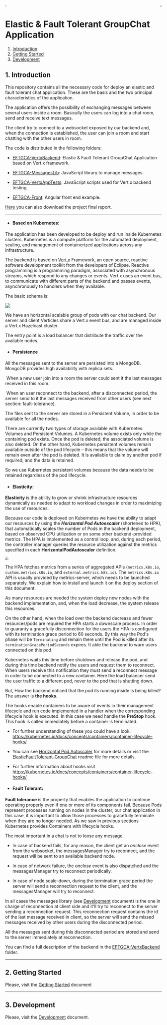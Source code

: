 <div>
<div style="float:left">
<img src=".\Documents\images\LogoCODEURJC.png" style="zoom:25%;text-align:left" />
</div>
<div style="float:right">
<img src=".\Documents\images\LogoMCA.png" style="zoom:30%;text-align:left" />
</div>
</div>
<div style="clear:both"></div>

# Elastic & Fault Tolerant GroupChat Application


1. [ Introduction ](#intro)
2. [ Getting Started ](#gettingstarted) 
3. [ Development ](#develop)

<a name="intro"></a>

## **1. Introduction**

This repository contains all the necessary code for deploy an elastic and fault tolerant chat application. These are the basis and the two principal characteristics of the application. 

The application offers the possibility of exchanging messages between several users inside a room. Basically the users can log into a chat room, send and receive text messages.

The client try to connect to a websocket exposed by our backend and, when the connection is established, the user can join a room and start chatting with the other users in room.

The code is distributed in the following folders:

* [EFTGCA-VertxBackend](EFTGCA-VertxBackend): Elastic & Fault Tolerant GroupChat Application based on Vert.x framework.

* [EFTGCA-MessagesLib](EFTGCA-MessagesLib): JavaScript library to manage messages.

* [EFTGCA-VertxAppTests](EFTGCA-VertxAppTests): JavaScript scripts used for Vert.x backend testing.

* [EFTGCA-Front](EFTGCA-Front): Angular front end example.





[Here](./Documents/finalreport/MemoriaTFM.pdf) you can also download the project final report.



------



- #### Based on Kubernetes:

The application has been developed to be deploy and run inside Kubernetes clusters. Kubernetes is a compute platform for the automated deployment, scaling, and management of containerized applications across any infrastructure.

The backend  is based on [Vert.x](https://vertx.io/) Framework, an open source, reactive software development toolkit from the developers of Eclipse. Reactive programming is a programming paradigm, associated with asynchronous streams, which respond to any changes or events. Vert.x uses an event bus, to communicate with different parts of the backend  and passes events, asynchronously to handlers when they available.

The basic schema is:

![](./Documents/images/startPoint.png)

We have an horizontal scalable group of pods with our chat backend. Our server and client Verticles share a Vert.x event bus, and are managed inside a Vert.x Hazelcast cluster. 

The entry point is a load balancer that distribute the traffic over the available nodes.

- #### Persistence

All the messages sent to the server are persisted into a MongoDB. MongoDB provides high availability with replica sets.

​		When a new user join into a room the server could sent it the last messages received in this room.

​		When an user reconnect to the backend, after a disconnected period, the server send to it the last messages received from other users (see next section: fault-tolerance).

The files sent to the server are stored in a Persistent Volume, in order to be available for all the nodes.

There are currently two types of storage available with Kubernetes: Volumes and Persistent Volumes. A Kubernetes volume exists only while the containing pod exists. Once the pod is deleted, the associated volume is also deleted. On the other hand, Kubernetes persistent volumes remain available outside of the pod lifecycle – this means that the volume will remain even after the pod is deleted. It is available to claim by another pod if required, and the data is retained.

So we use Kubernetes persistent volumes because the data needs to be retained regardless of the pod lifecycle. 




- #### Elasticity:

**Elasticity** is the ability to grow or shrink infrastructure resources dynamically as needed to adapt to workload changes in order to  maximizing the use of resources. 

Because our code is deployed on Kubernetes we have the ability to adapt our resources by using the ***Horizontal Pod Autoescaler*** (shortened to HPA), that automatically scales the number of Pods in the backend deployment, based on observed CPU utilization or on some other backend-provided metrics. The HPA is implemented as a control loop, and, during each period, the controller manager queries the resource utilization against the metrics specified in each **HorizontalPodAutoscaler** definition.

<img src=".\Documents\images\elasticity.png" style="zoom:60%;text-align:left" />

The HPA fetches metrics from a series of aggregated APIs (`metrics.k8s.io`, `custom.metrics.k8s.io`, and `external.metrics.k8s.io`). The `metrics.k8s.io` API is usually provided by metrics-server, which needs to be launched separately. We explain how to install and launch it on the deploy section of this document.

As many resources are needed the system deploy new nodes with the backend implementation, and, when the load decrease, the system release this resources.

On the other hand, when the load over the backend decrease and fewer resources/pods are required the HPA starts a downscale process. In order to guaranty a gracefully disconnection for the users the HPA is configured with its termination grace period to 60 seconds. By this way the Pod's phase will be `Terminating` and remain there until the Pod is killed after its `terminationGracePeriodSeconds` expires. It able the backend to warn users connected on this pod.

Kubernetes waits this time before shutdown and release the pod, and during this time backend notify the users and request them to reconnect. When users receive this notification they must send a reconnect message in order to be connected to a new container. Here the load balancer send the user traffic to a different pod, never to the pod that is shutting down.

But, How the backend noticed that the pod its running inside is being killed? The answer is **the hooks**.

The hooks enable containers to be aware of events in their management lifecycle and run code implemented in a handler when the corresponding lifecycle hook is executed. In this case we need handle the **PreStop** hook. This hook is called immediately before a container is terminated. 



- For further understanding of these you could have a look: https://kubernetes.io/docs/concepts/containers/container-lifecycle-hooks/
- You can see [Horizontal Pod Autoscaler](hhttps://kubernetes.io/docs/tasks/run-application/horizontal-pod-autoscale/) for more details or visit the [ElasticFaultTolerant-GroupChat](https://github.com/MasterCloudApps-Projects/ElasticFaultTolerant-GroupChat) readme file for more details.
- For further information about hooks visit https://kubernetes.io/docs/concepts/containers/container-lifecycle-hooks/



- #### Fault Tolerant:

**Fault tolerance** is the property that enables the application to continue operating properly even if one or more of its components fail. Because Pods represent processes running on nodes in the cluster, our chat application in this case, it is important to allow those processes to gracefully terminate when they are no longer needed. As we saw in previous sections Kubernetes provides Containers with lifecycle hooks.

The most important in a chat is not to loose any message.

- In case of backend fails, for any reason, the client get an *onclose* event from the websocket, the messagesManager try to reconnect, and the request will be sent to an available backend node. 

- In case of network failure, the *onclose* event is also dispatched and the messagesManager try to reconnect periodically.

- In case of node scale-down, during the termination grace period the server will send a reconnection request to the client, and the messagesManager will try to reconnect. 

In all cases the messages library (see [Development](https://github.com/MasterCloudApps-Projects/ElasticFaultTolerant-GroupChat/blob/master/Documents/Development.md) document) is the one in charge of reconnection at client side and it'll try to reconnect  to the server sending a reconnection request. This reconnection request contains the id of the last message received in client, so the server will send the missed messages received by other users during the disconnected period.

All the messages sent during this disconnected period are stored and send to the server immediately at reconnection. 



You can find a full description of the backend in the [EFTGCA-VertxBackend](https://github.com/MasterCloudApps-Projects/ElasticFaultTolerant-GroupChat/tree/master/EFTGCA-VertxBackend) folder.

---



<a name="gettingstarted"></a>

## **2. Getting Started**

Please, visit the [Getting Started](./Documents/GettingStarted.md) document



---

<a name="develop"></a>

## 3. Development

Please, visit the [Development](https://github.com/MasterCloudApps-Projects/ElasticFaultTolerant-GroupChat/blob/master/Documents/Development.md) document.



